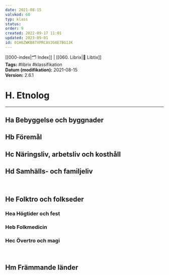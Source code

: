 ```yaml
---
date: 2021-08-15
valvkod: 60
typ: klass
status: 
order: 9
created: 2022-09-17 11:01
updated: 2023-09-01
id: 01H6ZWKB87XPRCAVJG0E7BG1JK
---
```


[[000-index|🗂 Index]] | [[060. Librix|📇 Libtix]]
<br>**Tags:** #librix #klassifikation
<br>**Datum (modifikation):** 2021-08-15
<br>**Version:** 2.6.1

# H. Etnolog

---

## Ha Bebyggelse och byggnader
## Hb Föremål
## Hc Näringsliv, arbetsliv och kosthåll
## Hd Samhälls- och familjeliv
<br>

## He Folktro och folkseder
### Hea Högtider och fest
### Heb Folkmedicin
### Hec Övertro och magi
<br>

## Hm Främmande länder
